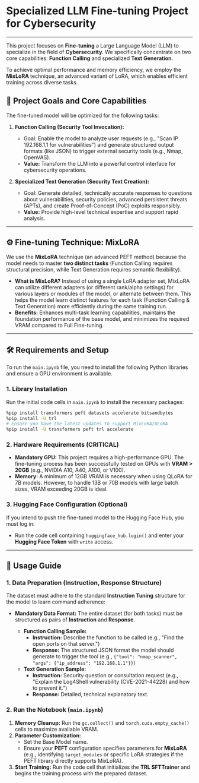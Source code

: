 # Specialized LLM Fine-tuning Project for Cybersecurity

---

This project focuses on **Fine-tuning** a Large Language Model (LLM) to specialize in the field of **Cybersecurity**. We specifically concentrate on two core capabilities: **Function Calling** and specialized **Text Generation**.

To achieve optimal performance and memory efficiency, we employ the **MixLoRA** technique, an advanced variant of LoRA, which enables efficient training across diverse tasks.

## 🎯 Project Goals and Core Capabilities

The fine-tuned model will be optimized for the following tasks:

1.  **Function Calling (Security Tool Invocation):**
    * Goal: Enable the model to analyze user requests (e.g., "Scan IP 192.168.1.1 for vulnerabilities") and generate structured output formats (like JSON) to trigger external security tools (e.g., Nmap, OpenVAS).
    * **Value:** Transform the LLM into a powerful control interface for cybersecurity operations.

2.  **Specialized Text Generation (Security Text Creation):**
    * Goal: Generate detailed, technically accurate responses to questions about vulnerabilities, security policies, advanced persistent threats (APTs), and create Proof-of-Concept (PoC) exploits responsibly.
    * **Value:** Provide high-level technical expertise and support rapid analysis.

---

## ⚙️ Fine-tuning Technique: MixLoRA

We use the **MixLoRA** technique (an advanced PEFT method) because the model needs to master **two distinct tasks** (Function Calling requires structural precision, while Text Generation requires semantic flexibility).

* **What is MixLoRA?** Instead of using a single LoRA adapter set, MixLoRA can utilize different adapters (or different rank/alpha settings) for various layers or modules of the model, or alternate between them. This helps the model learn distinct features for each task (Function Calling & Text Generation) more efficiently during the same training run.
* **Benefits:** Enhances multi-task learning capabilities, maintains the foundation performance of the base model, and minimizes the required VRAM compared to Full Fine-tuning.

---

## 🛠️ Requirements and Setup

To run the `main.ipynb` file, you need to install the following Python libraries and ensure a GPU environment is available.

### 1. Library Installation

Run the initial code cells in `main.ipynb` to install the necessary packages:

```bash
%pip install transformers peft datasets accelerate bitsandbytes
%pip install -U trl
# Ensure you have the latest updates to support MixLoRA/QLoRA
%pip install -U transformers peft trl accelerate
```
### 2. Hardware Requirements **(CRITICAL)**

* **Mandatory GPU:** This project requires a high-performance GPU. The fine-tuning process has been successfully tested on GPUs with **VRAM > 20GB** (e.g., NVIDIA A10, A40, A100, or V100).
* **Memory:** A minimum of $12 \text{GB VRAM}$ is necessary when using QLoRA for $7 \text{B}$ models. However, to handle $13 \text{B}$ or $70 \text{B}$ models with large batch sizes, VRAM exceeding $20 \text{GB}$ is ideal.

### 3. Hugging Face Configuration (Optional)

If you intend to push the fine-tuned model to the Hugging Face Hub, you must log in:

* Run the code cell containing `huggingface_hub.login()` and enter your **Hugging Face Token** with `write` access.

---

## 🚀 Usage Guide

### 1. Data Preparation (Instruction, Response Structure)

The dataset must adhere to the standard **Instruction Tuning** structure for the model to learn command adherence:

* **Mandatory Data Format:** The entire dataset (for both tasks) must be structured as pairs of **Instruction** and **Response**.

    * **Function Calling Sample:**
        * **Instruction:** Describe the function to be called (e.g., "Find the open ports on that server.")
        * **Response:** The structured JSON format the model should generate to trigger the tool (e.g., `{"tool": "nmap_scanner", "args": {"ip_address": "192.168.1.1"}}`)
    * **Text Generation Sample:**
        * **Instruction:** Security question or consultation request (e.g., "Explain the Log4Shell vulnerability (CVE-2021-44228) and how to prevent it.")
        * **Response:** Detailed, technical explanatory text.

### 2. Run the Notebook (`main.ipynb`)

1.  **Memory Cleanup:** Run the `gc.collect()` and `torch.cuda.empty_cache()` cells to maximize available VRAM.
2.  **Parameter Customization:**
    * Set the Base Model name.
    * Ensure your **PEFT** configuration specifies parameters for **MixLoRA** (e.g., identifying `target_modules` or specific LoRA strategies if the PEFT library directly supports MixLoRA).
3.  **Start Training:** Run the code cell that initializes the **TRL SFTTrainer** and begins the training process with the prepared dataset.
